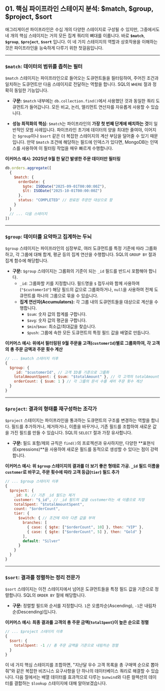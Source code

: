 ## 01\. 핵심 파이프라인 스테이지 분석: $match, $group, $project, $sort

애그리게이션 파이프라인은 수십 개의 다양한 스테이지로 구성될 수 있지만, 그중에서도 네 개의 핵심 스테이지는 거의 모든 집계 쿼리의 뼈대를 이룹니다. 바로 **`$match`**, **`$group`**, **`$project`**, **`$sort`** 입니다. 이 네 가지 스테이지의 역할과 상호작용을 이해하는 것은 파이프라인을 능숙하게 다루기 위한 첫걸음입니다.

-----

### `$match`: 데이터의 범위를 좁히는 필터

`$match` 스테이지는 파이프라인으로 들어오는 도큐먼트들을 필터링하여, 주어진 조건과 일치하는 도큐먼트만 다음 스테이지로 전달하는 역할을 합니다. SQL의 `WHERE` 절과 정확히 동일한 기능입니다.

  * **구문:** `$match` 내부에는 `db.collection.find()`에서 사용했던 것과 동일한 쿼리 도큐먼트가 들어갑니다. 모든 비교, 논리, 엘리먼트 연산자를 자유롭게 사용할 수 있습니다.

  * **성능 최적화의 핵심:** `$match`는 파이프라인의 **가장 첫 번째 단계에 배치하는 것**이 일반적인 모범 사례입니다. 파이프라인 초기에 데이터의 양을 최대한 줄여야, 이어지는 `$group`이나 `$sort` 같은 더 복잡한 스테이지의 계산 부담을 덜어줄 수 있기 때문입니다. 만약 `$match` 조건에 해당하는 필드에 인덱스가 있다면, MongoDB는 인덱스를 사용하여 이 필터링 작업을 매우 빠르게 수행합니다.

**이커머스 예시: 2025년 9월 한 달간 발생한 주문 데이터만 필터링**

```javascript
db.orders.aggregate([
  {
    $match: {
      orderDate: {
        $gte: ISODate("2025-09-01T00:00:00Z"),
        $lt: ISODate("2025-10-01T00:00:00Z")
      },
      status: "COMPLETED" // 완료된 주문만 대상으로 함
    }
  }
  // ... 다음 스테이지
])
```

-----

### `$group`: 데이터를 요약하고 집계하는 두뇌

`$group` 스테이지는 파이프라인의 심장부로, 여러 도큐먼트를 특정 기준에 따라 그룹화하고, 각 그룹에 대해 합계, 평균 등의 집계 연산을 수행합니다. SQL의 `GROUP BY` 절과 집계 함수에 해당합니다.

  * **구문:** `$group` 스테이지는 그룹화의 기준이 되는 `_id` 필드를 반드시 포함해야 합니다.
      * `_id`: 그룹화할 키를 지정합니다. 필드명을 `$` 접두사와 함께 사용하여 (`"$customerId"`) 해당 필드의 값으로 그룹화하거나, `null`을 사용하여 전체 도큐먼트를 하나의 그룹으로 묶을 수 있습니다.
      * **집계 연산자(Accumulators):** 각 그룹 내의 도큐먼트들을 대상으로 계산을 수행합니다.
          * `$sum`: 숫자 값의 합계를 구합니다.
          * `$avg`: 숫자 값의 평균을 구합니다.
          * `$min`/`$max`: 최소값/최대값을 찾습니다.
          * `$push`: 그룹에 속한 모든 도큐먼트의 특정 필드 값을 배열로 만듭니다.

**이커머스 예시: 위에서 필터링된 9월 주문을 고객(`customerId`)별로 그룹화하여, 각 고객의 총 주문 금액과 주문 횟수 계산**

```javascript
// ... $match 스테이지 이후
{
  $group: {
    _id: "$customerId", // 고객 ID를 기준으로 그룹화
    totalAmountSpent: { $sum: "$totalAmount" }, // 각 고객의 totalAmount 합계
    orderCount: { $sum: 1 } // 각 그룹의 문서 수를 세어 주문 횟수 계산
  }
}
```

-----

### `$project`: 결과의 형태를 재구성하는 조각가

`$project` 스테이지는 파이프라인을 통과하는 도큐먼트의 구조를 변경하는 역할을 합니다. 필드를 추가하거나, 제거하거나, 이름을 바꾸거나, 기존 필드를 조합하여 새로운 값을 가진 필드를 만들 수 있습니다. SQL의 `SELECT` 절과 가장 유사합니다.

  * **구문:** 필드 포함/제외 규칙은 `find()`의 프로젝션과 유사하지만, 다양한 \*\*표현식(Expressions)\*\*을 사용하여 새로운 필드를 동적으로 생성할 수 있다는 점이 강력합니다.

**이커머스 예시: 위 `$group` 스테이지의 결과를 더 보기 좋은 형태로 가공. `_id` 필드 이름을 `customer`로 바꾸고, 주문 횟수에 따라 고객 등급(`tier`) 필드 추가**

```javascript
// ... $group 스테이지 이후
{
  $project: {
    _id: 0, // 기존 _id 필드는 제거
    customer: "$_id", // _id 필드의 값을 customer라는 새 이름으로 지정
    totalSpent: "$totalAmountSpent",
    count: "$orderCount",
    tier: {
      $switch: { // 조건에 따라 다른 값을 부여
        branches: [
          { case: { $gte: ["$orderCount", 10] }, then: "VIP" },
          { case: { $gte: ["$orderCount", 5] }, then: "Gold" }
        ],
        default: "Silver"
      }
    }
  }
}
```

-----

### `$sort`: 결과를 정렬하는 정리 전문가

`$sort` 스테이지는 이전 스테이지에서 넘어온 도큐먼트들을 특정 필드 값을 기준으로 정렬합니다. SQL의 `ORDER BY` 절에 해당합니다.

  * **구문:** 정렬할 필드와 순서를 지정합니다. `1`은 오름차순(Ascending), `-1`은 내림차순(Descending)입니다.

**이커머스 예시: 최종 결과를 고객의 총 주문 금액(`totalSpent`)이 높은 순으로 정렬**

```javascript
// ... $project 스테이지 이후
{
  $sort: {
    totalSpent: -1 // 총 주문 금액을 기준으로 내림차순 정렬
  }
}
```

이 네 가지 핵심 스테이지를 조합하면, "지난달 우수 고객 목록을 총 구매액 순으로 뽑아줘"와 같은 복잡한 비즈니스 요구사항을 단 하나의 데이터베이스 쿼리로 해결할 수 있습니다. 다음 절에서는 배열 데이터를 효과적으로 다루는 `$unwind`와 다른 컬렉션의 데이터를 결합하는 `$lookup` 스테이지에 대해 알아보겠습니다.